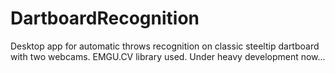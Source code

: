 # DartboardRecognition
Desktop app for automatic throws recognition on classic steeltip dartboard with two webcams.
EMGU.CV library used.
Under heavy development now...

